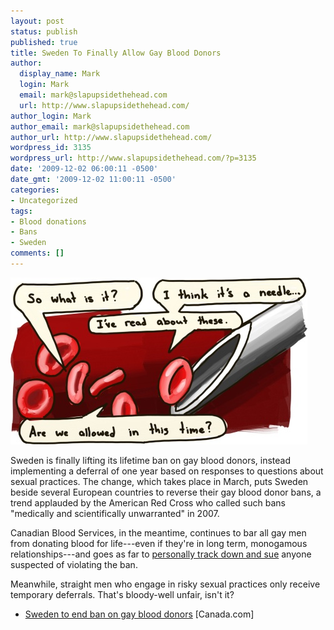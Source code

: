 ```yaml
---
layout: post
status: publish
published: true
title: Sweden To Finally Allow Gay Blood Donors
author:
  display_name: Mark
  login: Mark
  email: mark@slapupsidethehead.com
  url: http://www.slapupsidethehead.com/
author_login: Mark
author_email: mark@slapupsidethehead.com
author_url: http://www.slapupsidethehead.com/
wordpress_id: 3135
wordpress_url: http://www.slapupsidethehead.com/?p=3135
date: '2009-12-02 06:00:11 -0500'
date_gmt: '2009-12-02 11:00:11 -0500'
categories:
- Uncategorized
tags:
- Blood donations
- Bans
- Sweden
comments: []
---
```

![These guys are a lot more horrifying in movies than they are close up, aren't they?](/wp-content/media/2009/12/blood-cells.jpg "These guys are a lot more horrifying in movies than they are close up, aren't they?")

Sweden is finally lifting its lifetime ban on gay blood donors, instead implementing a deferral of one year based on responses to questions about sexual practices. The change, which takes place in March, puts Sweden beside several European countries to reverse their gay blood donor bans, a trend applauded by the American Red Cross who called such bans "medically and scientifically unwarranted" in 2007.

Canadian Blood Services, in the meantime, continues to bar all gay men from donating blood for life---even if they're in long term, monogamous relationships---and goes as far to [personally track down and sue](http://www.slapupsidethehead.com/2009/09/canadian-blood-services-sues-gay-man-for-donating-blood/ "I'm not saying you should break their policies, but something's gotta change.") anyone suspected of violating the ban.

Meanwhile, straight men who engage in risky sexual practices only receive temporary deferrals. That's bloody-well unfair, isn't it?

- [Sweden to end ban on gay blood donors](http://www.canada.com/health/Sweden+blood+donors/2290082/story.html) [Canada.com]
